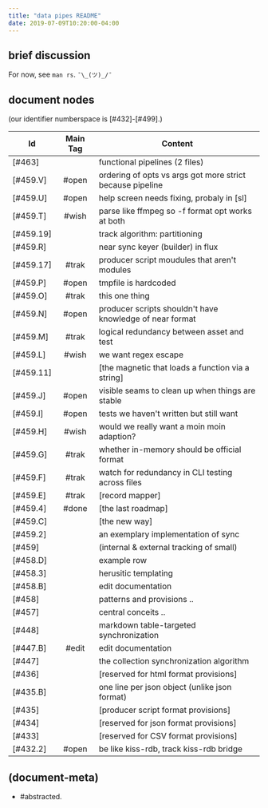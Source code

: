 ```yaml
---
title: "data pipes README"
date: 2019-07-09T10:20:00-04:00
---
```


## brief discussion

For now, see `man rs`. `¯\_(ツ)_/¯`




## document nodes

(our identifier numberspace is [#432]-[#499].)

|Id                         | Main Tag | Content |
|---------------------------|:-----:|---|
|                  [#463]   |       | functional pipelines (2 files)
|                 [#459.V]  | #open | ordering of opts vs args got more strict because pipeline
|                 [#459.U]  | #open | help screen needs fixing, probaly in [sl]
|                 [#459.T]  | #wish | parse like ffmpeg so -f format opt works at both
|                 [#459.19] |       | track algorithm: partitioning
|                  [#459.R] |       | near sync keyer (builder) in flux
|                 [#459.17] | #trak | producer script moudules that aren't modules
|                  [#459.P] | #open | tmpfile is hardcoded
|                  [#459.O] | #trak | this one thing
|                  [#459.N] | #open | producer scripts shouldn't have knowledge of near format
|                  [#459.M] | #trak | logical redundancy between asset and test
|                  [#459.L] | #wish | we want regex escape
|                  [#459.11]|       | [the magnetic that loads a function via a string]
|                  [#459.J] | #open | visible seams to clean up when things are stable
|                  [#459.I] | #open | tests we haven't written but still want
|                  [#459.H] | #wish | would we really want a moin moin adaption?
|                  [#459.G] | #trak | whether in-memory should be official format
|                  [#459.F] | #trak | watch for redundancy in CLI testing across files
|                  [#459.E] | #trak | [record mapper]
|                  [#459.4] | #done | [the last roadmap]
|                  [#459.C] |       | [the new way]
|                  [#459.2] |       | an exemplary implementation of sync
|                  [#459]   |       | (internal & external tracking of small)
|                  [#458.D] |       | example row
|                  [#458.3] |       | herusitic templating
|                  [#458.B] |       | edit documentation
|                  [#458]   |       | patterns and provisions ..
|                  [#457]   |       | central conceits ..
|                  [#448]   |       | markdown table-targeted synchronization
|                  [#447.B] | #edit | edit documentation
|                  [#447]   |       | the collection synchronization algorithm
|                  [#436]   |       | [reserved for html format provisions]
|                  [#435.B] |       | one line per json object (unlike json format)
|                  [#435]   |       | [producer script format provisions]
|                  [#434]   |       | [reserved for json format provisions]
|                  [#433]   |       | [reserved for CSV format provisions]
|                  [#432.2] | #open | be like kiss-rdb, track kiss-rdb bridge




## (document-meta)

  - #abstracted.
